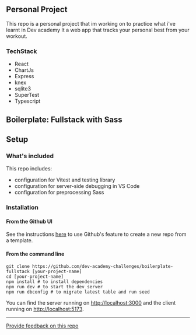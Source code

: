 ## Personal Project
This repo is a personal project that im working on to practice what i've learnt in Dev academy
It a web app that tracks your personal best from your workout.

### TechStack
* React
* ChartJs
* Express
* knex
* sqlite3
* SuperTest
* Typescript
  



## Boilerplate: Fullstack with Sass


## Setup

### What's included

This repo includes:
* configuration for Vitest and testing library
* configuration for server-side debugging in VS Code
* configuration for preprocessing Sass


### Installation

#### **From the Github UI**

See the instructions [here](https://docs.github.com/en/free-pro-team@latest/github/creating-cloning-and-archiving-repositories/creating-a-repository-from-a-template) to use Github's feature to create a new repo from a template.

#### **From the command line**

```
git clone https://github.com/dev-academy-challenges/boilerplate-fullstack [your-project-name]
cd [your-project-name]
npm install # to install dependencies
npm run dev # to start the dev server
npm run dbconfig # to migrate latest table and run seed
```

You can find the server running on [http://localhost:3000](http://localhost:3000) and the client running on [http://localhost:5173](http://localhost:5173).

---
[Provide feedback on this repo](https://docs.google.com/forms/d/e/1FAIpQLSfw4FGdWkLwMLlUaNQ8FtP2CTJdGDUv6Xoxrh19zIrJSkvT4Q/viewform?usp=pp_url&entry.1958421517=boilerplate-fullstack)
